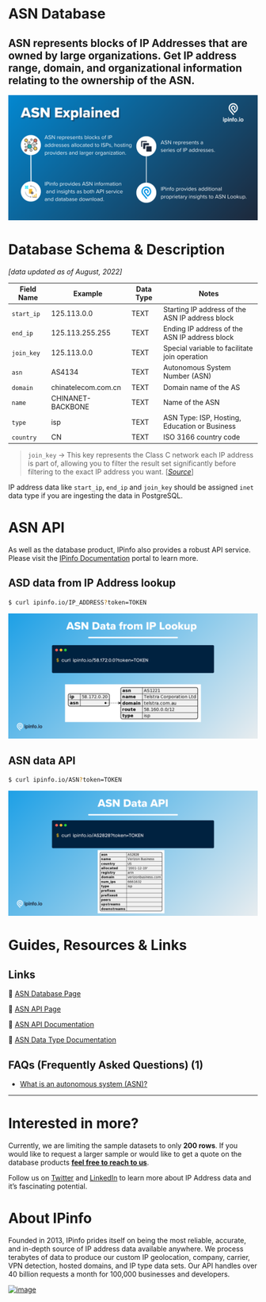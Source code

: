 # ASN Database

## ASN represents blocks of IP Addresses that are owned by large organizations. Get IP address range, domain, and organizational information relating to the ownership of the ASN.

![ASN Explained](../assets/ASN.png)

# Database Schema & Description

*[data updated as of August, 2022]*

| Field Name | Example | Data Type | Notes |
| --- | --- | --- | --- |
| `start_ip` | 125.113.0.0 | TEXT | Starting IP address of the ASN IP address block |
| `end_ip` | 125.113.255.255 | TEXT | Ending IP address of the ASN IP address block |
| `join_key` | 125.113.0.0 | TEXT | Special variable to facilitate join operation |
| `asn` | AS4134 | TEXT | Autonomous System Number (ASN) |
| `domain` | chinatelecom.com.cn | TEXT | Domain name of the AS |
| `name` | CHINANET-BACKBONE | TEXT | Name of the ASN |
| `type` | isp | TEXT | ASN Type: ISP, Hosting, Education or Business |
| `country` | CN | TEXT | ISO 3166 country code |

> `join_key` → This key represents the Class C network each IP address is part of, allowing you to filter the result set significantly before filtering to the exact IP address you want. [[*Source*](https://ipinfo.io/blog/ingesting-ipinfo-geolocation-data-with-postgresql-13/)]
> 

IP address data like `start_ip`, `end_ip` and `join_key` should be assigned `inet` data type if you are ingesting the data in PostgreSQL.

# ASN API

As well as the database product, IPinfo also provides a robust API service. Please visit the [IPinfo Documentation](https://ipinfo.io/developers) portal to learn more.

## **ASD data from IP Address lookup**

```bash
$ curl ipinfo.io/IP_ADDRESS?token=TOKEN
```

![ASN Data from IP Lookup (1).png](../assets/ASN_Data_from_IP_Lookup.png)

## **ASN data API**

```bash
$ curl ipinfo.io/ASN?token=TOKEN
```

![ASN Data API (1).png](../assets/ASN_Data_API.png)

# Guides, Resources & Links

## Links

🔗 [ASN Database Page](https://ipinfo.io/products/asn-database)

🔗 [ASN API Page](https://ipinfo.io/products/asn-api)

 🔗 [ASN API Documentation](https://ipinfo.io/developers/asn)

🔗 [ASN Data Type Documentation](https://ipinfo.io/developers/data-types#asn-data)

## FAQs (Frequently Asked Questions) (1)

- [What is an autonomous system (ASN)?](https://ipinfo.io/faq/article/40-what-is-an-autonomous-system-asn)

---

# Interested in more?

Currently, we are limiting the sample datasets to only **200 rows**. If you would like to request a larger sample or would like to get a quote on the database products **[feel free to reach to us](https://ipinfo.io/products/ip-database-download#request_form)**.

Follow us on [Twitter](https://twitter.com/ipinfoio) and [LinkedIn](https://www.linkedin.com/company/ipinfo/) to learn more about IP Address data and it’s fascinating potential.

# About IPinfo

Founded in 2013, IPinfo prides itself on being the most reliable, accurate, and in-depth source of IP address data available anywhere. We process terabytes of data to produce our custom IP geolocation, company, carrier, VPN detection, hosted domains, and IP type data sets. Our API handles over 40 billion requests a month for 100,000 businesses and developers.

[![image](https://avatars3.githubusercontent.com/u/15721521?s=128&u=7bb7dde5c4991335fb234e68a30971944abc6bf3&v=4)](https://ipinfo.io/)